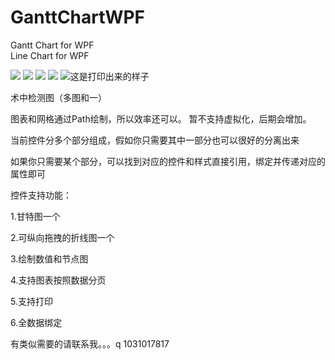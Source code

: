 # GanttChartWPF
Gantt Chart for WPF  
Line Chart for WPF

![](https://raw.githubusercontent.com/wiki/daixin10310/GanttChartWPF/1.png)
![](https://raw.githubusercontent.com/wiki/daixin10310/GanttChartWPF/2.png)
![](https://raw.githubusercontent.com/wiki/daixin10310/GanttChartWPF/3.png)
![](https://raw.githubusercontent.com/wiki/daixin10310/GanttChartWPF/4.png)
![这是打印出来的样子](https://raw.githubusercontent.com/wiki/daixin10310/GanttChartWPF/5.png)


术中检测图（多图和一）

图表和网格通过Path绘制，所以效率还可以。
暂不支持虚拟化，后期会增加。


当前控件分多个部分组成，假如你只需要其中一部分也可以很好的分离出来

如果你只需要某个部分，可以找到对应的控件和样式直接引用，绑定并传递对应的属性即可



控件支持功能：

1.甘特图一个

2.可纵向拖拽的折线图一个

3.绘制数值和节点图

4.支持图表按照数据分页

5.支持打印

6.全数据绑定



有类似需要的请联系我。。。q 1031017817
